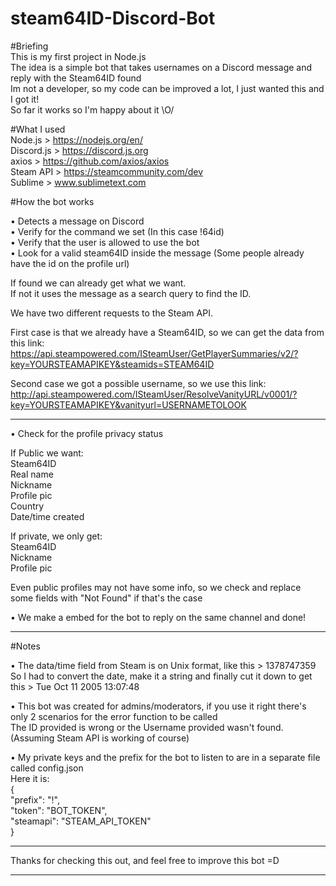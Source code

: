 # steam64ID-Discord-Bot

#Briefing  
This is my first project in Node.js  
The idea is a simple bot that takes usernames on a Discord message and reply with the Steam64ID found  
Im not a developer, so my code can be improved a lot, I just wanted this and I got it!  
So far it works so I'm happy about it \O/  

#What I used  
Node.js > https://nodejs.org/en/  
Discord.js > https://discord.js.org  
axios > https://github.com/axios/axios  
Steam API > https://steamcommunity.com/dev  
Sublime > www.sublimetext.com  

#How the bot works  

• Detects a message on Discord  
• Verify for the command we set (In this case !64id)  
• Verify that the user is allowed to use the bot  
• Look for a valid steam64ID inside the message (Some people already have the id on the profile url)  

If found we can already get what we want.  
If not it uses the message as a search query to find the ID.

We have two different requests to the Steam API.  

First case is that we already have a Steam64ID, so we can get the data from this link:  
https://api.steampowered.com/ISteamUser/GetPlayerSummaries/v2/?key=YOURSTEAMAPIKEY&steamids=STEAM64ID  

Second case we got a possible username, so we use this link:  
http://api.steampowered.com/ISteamUser/ResolveVanityURL/v0001/?key=YOURSTEAMAPIKEY&vanityurl=USERNAMETOLOOK  

---------------------------------------------------------------------------------------------------------  

• Check for the profile privacy status  

If Public we want:  
Steam64ID  
Real name  
Nickname  
Profile pic  
Country  
Date/time created  
  
If private, we only get:  
Steam64ID  
Nickname  
Profile pic  

Even public profiles may not have some info, so we check and replace some fields with "Not Found" if that's the case  

• We make a embed for the bot to reply on the same channel and done!  

---------------------------------------------------------------------------------------------------------  

#Notes  

• The data/time field from Steam is on Unix format, like this > 1378747359  
So I had to convert the date, make it a string and finally cut it down to get this > Tue Oct 11 2005 13:07:48  

• This bot was created for admins/moderators, if you use it right there's only 2 scenarios for the error function to be called  
The ID provided is wrong or the Username provided wasn't found. (Assuming Steam API is working of course)  

• My private keys and the prefix for the bot to listen to are in a separate file called config.json  
Here it is:  
{  
	"prefix": "!",  
	"token": "BOT_TOKEN",  
	"steamapi": "STEAM_API_TOKEN"  
}  

---------------------------------------------------------------------------------------------------------  

Thanks for checking this out, and feel free to improve this bot =D  

---------------------------------------------------------------------------------------------------------  

